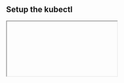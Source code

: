 ## Setup the kubectl 

<iframe class="ace stretch" data-mode="yaml">

kubectl config set-cluster acp-dev --certificate-authority=\<acp-dev-cert\> --server=\<acp-dev-cluster-ip\>

kubectl config set-context acp-dev --cluster='acp-dev' --user='acp-dev' --namespace='developer-induction'

kubectl config set-credentials acp-dev --token=\<user-token\>

</iframe>
